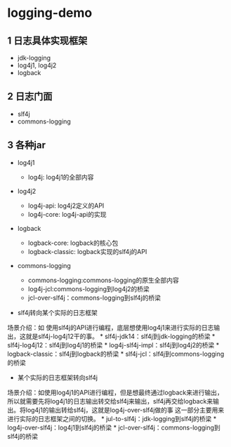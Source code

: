 # logging-demo

## 1 日志具体实现框架

* jdk-logging
* log4j1, log4j2
* logback

## 2 日志门面

* slf4j
* commons-logging

## 3 各种jar

* log4j1
    * log4j: log4j1的全部内容
* log4j2
    * log4j-api: log4j2定义的API
    * log4j-core: log4j-api的实现

* logback
    * logback-core: logback的核心包
    * logback-classic: logback实现的slf4j的API

* commons-logging
    * commons-logging:commons-logging的原生全部内容
    * log4j-jcl:commons-logging到log4j2的桥梁
    * jcl-over-slf4j：commons-logging到slf4j的桥梁
    
* slf4j转向某个实际的日志框架
  
 场景介绍：如 使用slf4j的API进行编程，底层想使用log4j1来进行实际的日志输出，这就是slf4j-log4j12干的事。
    * slf4j-jdk14：slf4j到jdk-logging的桥梁
    * slf4j-log4j12：slf4j到log4j1的桥梁
    * log4j-slf4j-impl：slf4j到log4j2的桥梁
    * logback-classic：slf4j到logback的桥梁
    * slf4j-jcl：slf4j到commons-logging的桥梁
    
* 某个实际的日志框架转向slf4j

 场景介绍：如使用log4j1的API进行编程，但是想最终通过logback来进行输出，所以就需要先将log4j1的日志输出转交给slf4j来输出，slf4j再交给logback来输出。将log4j1的输出转给slf4j，这就是log4j-over-slf4j做的事
这一部分主要用来进行实际的日志框架之间的切换。
    * jul-to-slf4j：jdk-logging到slf4j的桥梁
    * log4j-over-slf4j：log4j1到slf4j的桥梁
    * jcl-over-slf4j：commons-logging到slf4j的桥梁



